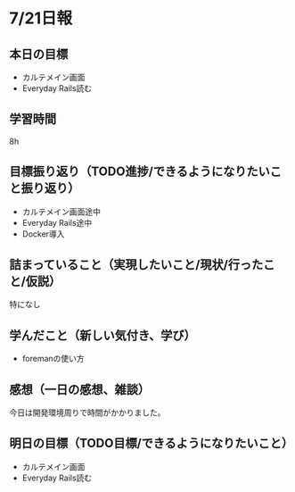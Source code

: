 # 7/21日報
## 本日の目標
- カルテメイン画面
- Everyday Rails読む
## 学習時間
8h
## 目標振り返り（TODO進捗/できるようになりたいこと振り返り）
- カルテメイン画面途中
- Everyday Rails途中
- Docker導入
## 詰まっていること（実現したいこと/現状/行ったこと/仮説）
特になし
## 学んだこと（新しい気付き、学び）
- foremanの使い方
## 感想（一日の感想、雑談）
今日は開発環境周りで時間がかかりました。
## 明日の目標（TODO目標/できるようになりたいこと）
- カルテメイン画面
- Everyday Rails読む
